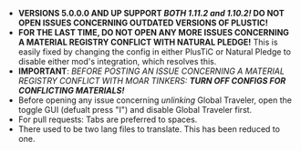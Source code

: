 - **VERSIONS 5.0.0.0 AND UP SUPPORT *BOTH 1.11.2 and 1.10.2!* DO NOT OPEN ISSUES CONCERNING OUTDATED VERSIONS OF PLUSTIC!**
- **FOR THE LAST TIME, DO NOT OPEN ANY MORE ISSUES CONCERNING A MATERIAL REGISTRY CONFLICT WITH NATURAL PLEDGE!** This is easily fixed by changing the config in either PlusTiC or Natural Pledge to disable either mod's integration, which resolves this.
- **IMPORTANT**: *BEFORE POSTING AN ISSUE CONCERNING A MATERIAL REGISTRY CONFLICT WITH MOAR TINKERS:* ***TURN OFF CONFIGS FOR CONFLICTING MATERIALS!***
- Before opening any issue concerning _unlinking_ Global Traveler, open the toggle GUI (defualt press "I") and disable Global Traveler first.
- For pull requests: Tabs are preferred to spaces.
- There used to be two lang files to translate. This has been reduced to one.
